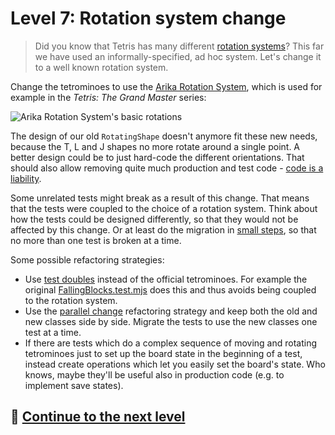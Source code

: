 # Level 7: Rotation system change

> Did you know that Tetris has many different [rotation systems](https://tetris.wiki/Category:Rotation_systems)? This
> far we have used an informally-specified, ad hoc system. Let's change it to a well known rotation system.

Change the tetrominoes to use the [Arika Rotation System](https://tetris.wiki/Arika_Rotation_System), which is used for
example in the _Tetris: The Grand Master_ series:

![Arika Rotation System's basic rotations](images/tgm-rotations.png)

The design of our old `RotatingShape` doesn't anymore fit these new needs, because the T, L and J shapes no more rotate
around a single point. A better design could be to just hard-code the different orientations. That should also allow
removing quite much production and test code - [code is a liability](https://wiki.c2.com/?SoftwareAsLiability).

Some unrelated tests might break as a result of this change. That means that the tests were coupled to the choice of a
rotation system. Think about how the tests could be designed differently, so that they would not be affected by this
change. Or at least do the migration in [small steps](https://tdd.mooc.fi/2-design#small-safe-steps), so that no more
than one test is broken at a time.

Some possible refactoring strategies:

- Use [test doubles](https://tdd.mooc.fi/3-challenges#test-doubles) instead of the official tetrominoes. For example the
  original [FallingBlocks.test.mjs](../test/FallingBlocks.test.mjs) does this and thus avoids being coupled to the
  rotation system.
- Use the [parallel change](https://tdd.mooc.fi/2-design#four-strategies) refactoring strategy and keep both the old and
  new classes side by side. Migrate the tests to use the new classes one test at a time.
- If there are tests which do a complex sequence of moving and rotating tetrominoes just to set up the board state in
  the beginning of a test, instead create operations which let you easily set the board's state. Who knows, maybe
  they'll be useful also in production code (e.g. to implement save states).

## 🚀 [Continue to the next level](level-8.md)
